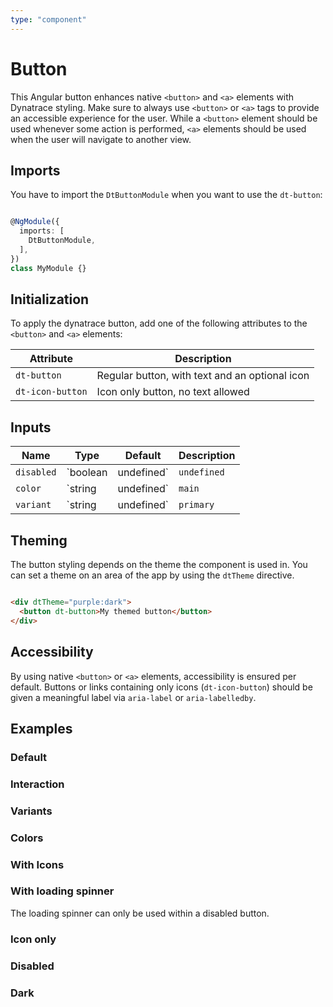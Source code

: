 ```yaml
---
type: "component"
---
```


# Button

This Angular button enhances native `<button>` and `<a>` elements with Dynatrace styling. Make sure to always use `<button>` or `<a>` tags to provide an accessible experience for the user. While a `<button>` element should be used whenever some action is performed, `<a>` elements should be used when the user will navigate to another view.

## Imports

You have to import the `DtButtonModule` when you want to use the `dt-button`:

```typescript

@NgModule({
  imports: [
    DtButtonModule,
  ],
})
class MyModule {}

```

## Initialization

To apply the dynatrace button, add one of the following attributes to the `<button>` and `<a>` elements:

| Attribute         | Description                                     |
| ----------------- | ----------------------------------------------- |
| `dt-button`       | Regular button, with text and an optional icon  |
| `dt-icon-button`  | Icon only button, no text allowed               |

## Inputs

| Name | Type | Default | Description |
| --- | --- | --- | --- |
| `disabled` | `boolean | undefined` | `undefined` | Sets disable state if property is set and the value is truthy or undefined |
| `color` | `string | undefined` | `main` | Sets color. Possible options: <ul><li><code>main</code> (default)</li><li><code>warning</code></li><li><code>cta</code></li></ul> |
| `variant` | `string | undefined` | `primary` | Sets variant. Possible options: <ul><li><code>primary</code> (default)</li><li><code>secondary</code></li><li><code>nested</code> Only available for <code>dt-icon-button</code></li></ul> |

## Theming

The button styling depends on the theme the component is used in. You can set a theme on an area of the app by using the `dtTheme` directive.


```html

<div dtTheme="purple:dark">
  <button dt-button>My themed button</button>
</div>

```

## Accessibility

By using native `<button>` or `<a>` elements, accessibility is ensured per default. Buttons or links containing only icons (`dt-icon-button`) should be given a meaningful label via `aria-label` or `aria-labelledby`.

## Examples

### Default

<docs-source-example example="ButtonDefaultExample"></docs-source-example>

### Interaction

<docs-source-example example="ButtonInteractionExample"></docs-source-example>

### Variants

<docs-source-example example="ButtonVariantExample"></docs-source-example>

### Colors

<docs-source-example example="ButtonColorExample"></docs-source-example>

### With Icons

<docs-source-example example="ButtonIconsExample"></docs-source-example>

### With loading spinner

The loading spinner can only be used within a disabled button.

<docs-source-example example="ButtonLoadingSpinnerExample"></docs-source-example>

### Icon only

<docs-source-example example="ButtonIconOnlyExample"></docs-source-example>

### Disabled

<docs-source-example example="ButtonDisabledExample"></docs-source-example>

### Dark

<docs-source-example example="ButtonDarkExample" themedark="true"></docs-source-example>
